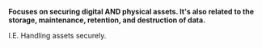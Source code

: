 **Focuses on securing digital AND physical assets. It's also related to the storage, maintenance, retention, and destruction of data.**

I.E. Handling assets securely.